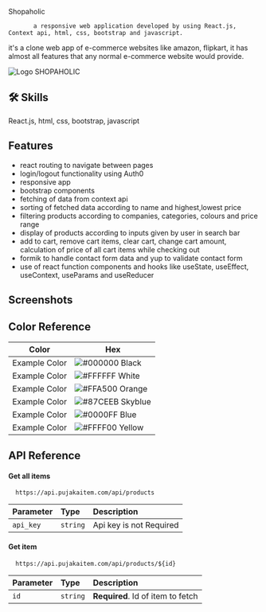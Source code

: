 
  Shopaholic


           a responsive web application developed by using React.js, Context api, html, css, bootstrap and javascript.


   it's a clone web app of e-commerce websites like amazon, flipkart, it has almost all features that any normal e-commerce website would provide.


  
![Logo](https://cdn-icons-png.flaticon.com/128/825/825561.png)  SHOPAHOLIC


## 🛠 Skills
React.js, html,  css, bootstrap,    javascript


## Features

  * react routing to navigate between pages
   * login/logout functionality using Auth0
   * responsive app
   * bootstrap components 
   * fetching of data from context api
   * sorting of fetched data according to name and highest,lowest price
   * filtering products according to companies, categories, colours and price range
   * display of products according to inputs given by user in search bar
   * add to cart, remove cart items, clear cart, change cart amount, calculation of price of all cart items while checking out
   * formik to handle contact form data and yup to validate contact form
   * use of react function components and hooks like useState, useEffect, useContext, useParams and useReducer


## Screenshots



## Color Reference

| Color             | Hex                                                                |
| ----------------- | ------------------------------------------------------------------ |
| Example Color | ![#000000](https://via.placeholder.com/10/000000?text=+) Black |
| Example Color | ![#FFFFFF](https://via.placeholder.com/10/FFFFFF?text=+) White|
| Example Color | ![#FFA500](https://via.placeholder.com/10/FFA500?text=+) Orange|
| Example Color | ![#87CEEB](https://via.placeholder.com/10/87CEEB?text=+) Skyblue|
| Example Color | ![#0000FF](https://via.placeholder.com/10/0000FF?text=+) Blue|
| Example Color | ![#FFFF00](https://via.placeholder.com/10/FFFF00?text=+) Yellow|




## API Reference

#### Get all items

```http
  https://api.pujakaitem.com/api/products
```

| Parameter | Type     | Description                |
| :-------- | :------- | :------------------------- |
| `api_key` | `string` | Api key is not Required |

#### Get item

```http
  https://api.pujakaitem.com/api/products/${id}
```

| Parameter | Type     | Description                       |
| :-------- | :------- | :-------------------------------- |
| `id`      | `string` | **Required**. Id of item to fetch |



